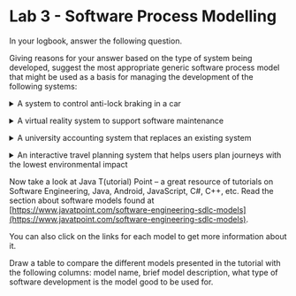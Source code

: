 # Lab 3 - Software Process Modelling

In your logbook, answer the following question.

Giving reasons for your answer based on the type of system being developed, suggest the most appropriate generic software process model that might be used as a basis for managing the development of the following systems: 

<details> 

<summary>A system to control anti-lock braking in a car</summary>

<p></p>

*Anti-lock braking system*. This is a safety-critical system so requires a lot of up-front analysis before implementation. It certainly needs a plan-driven approach to development with the requirements carefully analysed. A waterfall model is therefore the most appropriate approach to use, perhaps with formal transformations between the different development stages.

</details>

<p></p>

<details>
<summary>A virtual reality system to support software maintenance </summary>

<p></p>

*Virtual reality system*. This is a system where the requirements will change and there will be an extensive user interface components. Incremental development with, perhaps, some UI prototyping is the most appropriate model. An agile process may be used. 

</details>

<p></p>

<details>
<summary>A university accounting system that replaces an existing system</summary>

<p></p>

*University accounting system*. This is a system whose requirements are fairly well-known and which will be used in an environment in conjunction with lots of other systems such as a research grant management system. Therefore, a reuse-based approach is likely to be appropriate for this.

</details>

<p></p>

<details>
<summary>An interactive travel planning system that helps users plan journeys with the lowest environmental impact</summary>

<p></p>

*Interactive travel planning system*. System with a complex user interface but which must be stable and reliable. An incremental development approach is the most appropriate as the system requirements will change as real user experience with the system is gained. 

</details>

<p></p>

Now take a look at Java T(utorial) Point – a great resource of tutorials on Software Engineering, Java, Android, JavaScript, C#, C++, etc. Read the section about software models found at [https://www.javatpoint.com/software-engineering-sdlc-models](https://www.javatpoint.com/software-engineering-sdlc-models). 

You can also click on the links for each model to get more information about it. 

Draw a table to compare the different models presented in the tutorial with the following columns: model name, brief model description, what type of software development is the model good to be used for.
